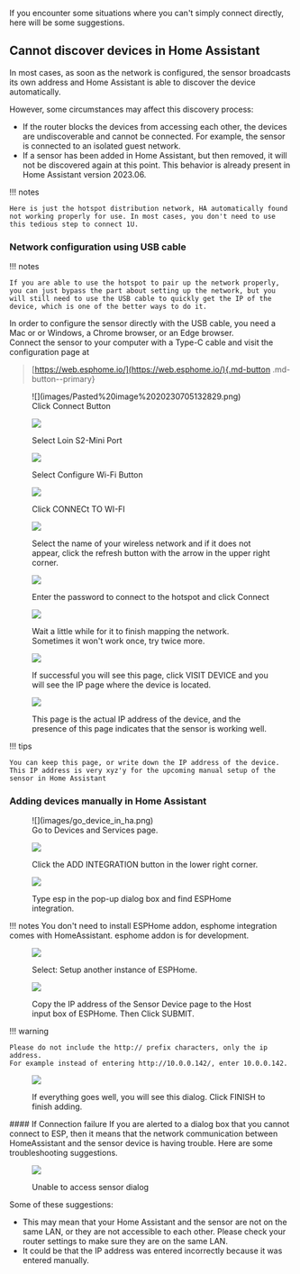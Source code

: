 If you encounter some situations where you can't simply connect directly, here will be some suggestions.

## Cannot discover devices in Home Assistant

In most cases, as soon as the network is configured, the sensor broadcasts its own address and Home Assistant is able to discover the device automatically.    
  
However, some circumstances may affect this discovery process:    
- If the router blocks the devices from accessing each other, the devices are undiscoverable and cannot be connected. For example, the sensor is connected to an isolated guest network.  
- If a sensor has been added in Home Assistant, but then removed, it will not be discovered again at this point. This behavior is already present in Home Assistant version 2023.06.  

!!! notes

	Here is just the hotspot distribution network, HA automatically found not working properly for use. In most cases, you don't need to use this tedious step to connect 1U.

### Network configuration using USB cable

!!! notes

	If you are able to use the hotspot to pair up the network properly, you can just bypass the part about setting up the network, but you will still need to use the USB cable to quickly get the IP of the device, which is one of the better ways to do it.

In order to configure the sensor directly with the USB cable, you need a Mac or or Windows, a Chrome browser, or an Edge browser.  
Connect the sensor to your computer with a Type-C cable and visit the configuration page at  
> [https://web.esphome.io/](https://web.esphome.io/){.md-button .md-button--primary}

<figure markdown>
  ![](images/Pasted%20image%2020230705132829.png)
  <figcaption>Click Connect Button</figcaption>
  
  ![](images/Pasted%20image%2020230705133054.png)
  <figcaption>Select Loin S2-Mini Port</figcaption>

 ![](images/Pasted%20image%2020230705133159.png)
 <figcaption>Select Configure Wi-Fi Button</figcaption>

 ![](images/Pasted%20image%2020230705133322.png)
 <figcaption>Click CONNECt TO WI-FI</figcaption>

 ![](images/Pasted%20image%2020230705133427.png)
 <figcaption>Select the name of your wireless network and if it does not appear, click the refresh button with the arrow in the upper right corner.</figcaption>

 ![](images/Pasted%20image%2020230705133548.png)
 <figcaption>Enter the password to connect to the hotspot and click Connect</figcaption>

 ![](images/Pasted%20image%2020230705133643.png)
 <figcaption>Wait a little while for it to finish mapping the network. Sometimes it won't work once, try twice more.</figcaption>

 ![](images/Pasted%20image%2020230705133742.png)
 <figcaption>If successful you will see this page, click VISIT DEVICE and you will see the IP page where the device is located.</figcaption>

 ![](images/Pasted%20image%2020230705182713.png)
 <figcaption>This page is the actual IP address of the device, and the presence of this page indicates that the sensor is working well.</figcaption>
 
</figure>

!!! tips

	You can keep this page, or write down the IP address of the device. This IP address is very xyz'y for the upcoming manual setup of the sensor in Home Assistant

### Adding devices manually in Home Assistant

<figure markdown>
  ![](images/go_device_in_ha.png)
  <figcaption>Go to Devices and Services page.</figcaption>

  ![](images/Pasted%20image%2020230705175815.png)
  <figcaption>Click the ADD INTEGRATION button in the lower right corner.</figcaption>

  ![](images/Pasted%20image%2020230705180011.png)
  <figcaption>Type esp in the pop-up dialog box and find ESPHome integration.</figcaption>

</figure>
!!! notes
	You don't need to install ESPHome addon, esphome integration comes with HomeAssistant. esphome addon is for development.

<figure markdown>

  ![](images/Pasted%20image%2020230705180239.png)
  <figcaption>Select: Setup another instance of ESPHome.</figcaption>

 ![](images/Pasted%20image%2020230705181322.png)
 <figcaption>Copy the IP address of the Sensor Device page to the Host input box of ESPHome. Then Click SUBMIT.</figcaption>
 
</figure>

!!! warning 

	Please do not include the http:// prefix characters, only the ip address.  
	For example instead of entering http://10.0.0.142/, enter 10.0.0.142.

<figure markdown>
 
  ![](images/Pasted%20image%2020230705181501.png)
  <figcaption>If everything goes well, you will see this dialog. Click FINISH to finish adding.</figcaption>
  
</figure>
#### If Connection failure
If you are alerted to a dialog box that you cannot connect to ESP, then it means that the network communication between HomeAssistant and the sensor device is having trouble. Here are some troubleshooting suggestions.

<figure markdown>

  ![](images/Pasted%20image%2020230705182252.png)
  <figcaption>Unable to access sensor dialog</figcaption>
  
</figure>

Some of these suggestions:    
- This may mean that your Home Assistant and the sensor are not on the same LAN, or they are not accessible to each other. Please check your router settings to make sure they are on the same LAN.  
- It could be that the IP address was entered incorrectly because it was entered manually.